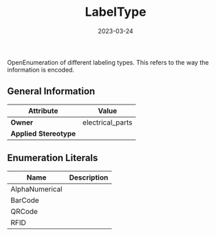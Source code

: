 ﻿---
title: LabelType
toc: false
type: specs
date: "2023-03-24"
draft: false
specification: VEC
version: 2.0.2
documentType: "Recommendation"
elementType: Class
classes:
  - LabelType
menu_name: vec-2.0.2
---
OpenEnumeration of different labeling types. This refers to the way the information is encoded.

## General Information

| Attribute               | Value |
|-------------------------|-------|
| **Owner**               | electrical_parts |
| **Applied Stereotype**  |   |

## Enumeration Literals
| Name          | **Description** |
|---------------|-----------------|
| AlphaNumerical |  |
| BarCode |  |
| QRCode |  |
| RFID |  |
